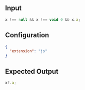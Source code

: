 
## Input
```javascript input
x !== null && x !== void 0 && x.a;
```

## Configuration
```json configuration
{
  "extension": "js"
}
```

## Expected Output
```javascript expected output
x?.a;
```
